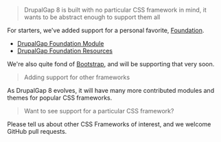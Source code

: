> DrupalGap 8 is built with no particular CSS framework in mind, it wants to be abstract enough to support them all

For starters, we've added support for a personal favorite, [Foundation](http://foundation.zurb.com/).

- [DrupalGap Foundation Module](http://drupalgap.org/project/foundation)
- [DrupalGap Foundation Resources](../Resources/Foundation)

We're also quite fond of [Bootstrap](http://getbootstrap.com/), and will be supporting that very soon.

> Adding support for other frameworks

As DrupalGap 8 evolves, it will have many more contributed modules and themes for popular CSS frameworks.

> Want to see support for a particular CSS framework?

Please tell us about other CSS Frameworks of interest, and we welcome GitHub pull requests.
